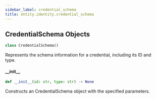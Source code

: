 ```yaml
---
sidebar_label: credential_schema
title: entity.identity.credential_schema
---
```


## CredentialSchema Objects

```python
class CredentialSchema()
```

Represents the schema information for a credential, including its ID and type.

#### \_\_init\_\_

```python
def __init__(id: str, type: str) -> None
```

Constructs an CredentialSchema object with the specified parameters.


